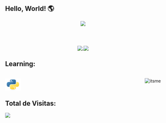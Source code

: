 ## Hello, World! 🌎
<p align="center">
   <a href="#">
    <img align="center" width="450" src="https://cdn.discordapp.com/attachments/877270684932395030/877281020909592616/avatar_ivamfs.gif" />
  </a>
</p>
</br>
</br>
<p align="center">
    <a href="https://github.com/IvamFSouza/github-readme-stats">
    <img
      align="center"
      height="150"
      src="https://github-readme-stats.vercel.app/api?username=IvamFSouza&hide_title=true&show_icons=true&hide=issues"/>
  </a>
   <a href="https://github.com/IvamFSouza/github-readme-stats">
    <img
      align="center"
      height="150"
      src="https://github-readme-stats.vercel.app/api/top-langs/?username=IvamFSouza&theme=compact"/>
  </a>
</p>

## Learning:

<div style="display: inline_block"><br>
  <img align="Center" alt="Python" height="40" width="50" src="https://raw.githubusercontent.com/devicons/devicon/master/icons/python/python-original.svg">
  <img align="Right" alt="itsme" src="https://cdn.discordapp.com/attachments/877270684932395030/878386799620292628/myself.gif">
</div>

<p align="Center"> 
  
 ## Total de Visitas: <br>
 <p align="Left"> 
   <img alingn="Left" src="https://profile-counter.glitch.me/IvamFSouza/count.svg" />
 </p>
</p>
